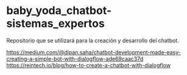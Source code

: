 # baby_yoda_chatbot-sistemas_expertos
Repositorio que se utilizará para la creación y desarrollo del chatbot. 


https://medium.com/@dipan.saha/chatbot-development-made-easy-creating-a-simple-bot-with-dialogflow-ade69caac37d
https://reintech.io/blog/how-to-create-a-chatbot-with-dialogflow
